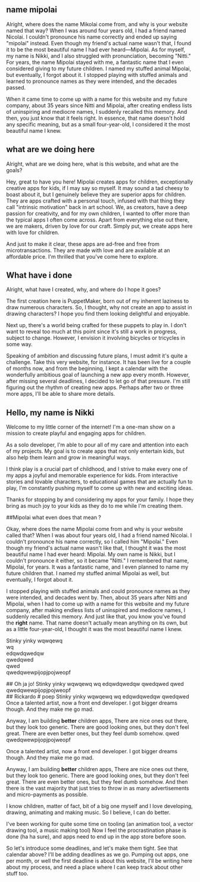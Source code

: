 





## name mipolai
Alright, where does the name Mikolai come from, and why is your website named that way? When I was around four years old, I had a friend named Nicolai. I couldn't pronounce his name correctly and ended up saying "mipolai" instead. Even though my friend's actual name wasn't that, I found it to be the most beautiful name I had ever heard—Mipolai. As for myself, my name is Nikki, and I also struggled with pronunciation, becoming "Nitti." For years, the name Mipolai stayed with me, a fantastic name that I even considered giving to my future children. I named my stuffed animal Mipolai, but eventually, I forgot about it. I stopped playing with stuffed animals and learned to pronounce names as they were intended, and the decades passed.

When it came time to come up with a name for this website and my future company, about 35 years since Nitti and Mipolai, after creating endless lists of uninspiring and mediocre names, I suddenly recalled this memory. And then, you just know that it feels right. In essence, that name doesn't hold any specific meaning, but as a small four-year-old, I considered it the most beautiful name I knew.


## what are we doing here
Alright, what are we doing here, what is this website, and what are the goals?

Hey, great to have you here! Mipolai creates apps for children, exceptionally creative apps for kids, if I may say so myself. It may sound a tad cheesy to boast about it, but I genuinely believe they are superior apps for children. They are apps crafted with a personal touch, infused with that thing they call "intrinsic motivation" back in art school. We, as creators, have a deep passion for creativity, and for my own children, I wanted to offer more than the typical apps I often come across. Apart from everything else out there, we are makers, driven by love for our craft. Simply put, we create apps here with love for children.

And just to make it clear, these apps are ad-free and free from microtransactions. They are made with love and are available at an affordable price. I'm thrilled that you've come here to explore.


## What have i done
Alright, what have I created, why, and where do I hope it goes?

The first creation here is PuppetMaker, born out of my inherent laziness to draw numerous characters. So, I thought, why not create an app to assist in drawing characters? I hope you find them looking delightful and enjoyable.

Next up, there's a world being crafted for these puppets to play in. I don't want to reveal too much at this point since it's still a work in progress, subject to change. However, I envision it involving bicycles or tricycles in some way.

Speaking of ambition and discussing future plans, I must admit it's quite a challenge. Take this very website, for instance. It has been live for a couple of months now, and from the beginning, I kept a calendar with the wonderfully ambitious goal of launching a new app every month. However, after missing several deadlines, I decided to let go of that pressure. I'm still figuring out the rhythm of creating new apps. Perhaps after two or three more apps, I'll be able to share more details.



## Hello, my name is Nikki 


Welcome to my little corner of the internet! I'm a one-man show on a mission to create playful and engaging apps for children.

As a solo developer, I'm able to pour all of my care and attention into each of my projects. My goal is to create apps that not only entertain kids, but also help them learn and grow in meaningful ways.

I think play is a crucial part of childhood, and I strive to make every one of my apps a joyful and memorable experience for kids. From interactive stories and lovable characters, to educational games that are actually fun to play, I'm constantly pushing myself to come up with new and exciting ideas.

Thanks for stopping by and considering my apps for your family. I hope they bring as much joy to your kids as they do to me while I'm creating them.

<section class='green'>

##Mipolai what even does that mean ?

Okay, where does the name Mipolai come from and why is your website called that? 
When I was about four years old, I had a friend named Nicolai. 
I couldn't pronounce his name correctly, so I called him "Mipolai." 
Even though my friend's actual name wasn't like that, I thought it was the most beautiful name I had ever heard: Mipolai. 
My own name is Nikki, but I couldn't pronounce it either, so it became "Nitti." I remembered that name, Mipolai, for years. It was a fantastic name, and I even planned to name my future children that. I named my stuffed animal Mipolai as well, but eventually, I forgot about it. 

I stopped playing with stuffed animals and could pronounce names as they were intended, and decades went by. Then, about 35 years after Nitti and Mipolai, when I had to come up with a name for this website and my future company, after making endless lists of uninspired and mediocre names, I suddenly recalled this memory. And just like that, you know you've found the **right** name. That name doesn't actually mean anything on its own, but as a little four-year-old, I thought it was the most beautiful name I knew.
</section>
<section class='yellow'>

Stinky yinky
wqwqewq  
wq  
edqwdqwedqw  
qwedqwed  
qwed  
qwedqwewpijopjpojweopf  


<div class='put-calendar-in-here'></div>
<script>
    //remember month counting starts from 0
	let deadlines = [{date:new Date(2022, 9, 31), description: 'this website', success:true},
	                 {date:new Date(2022, 10, 31), description: 'character creation kit', success:false},
                     {date:new Date(2022, 11, 14), description: 'character creation kit',  success:false},
					 {date:new Date(2022, 11, 31), description: 'character creation kit',  success:false },
					  {date:new Date(2023, 0, 14), description: 'character creation kit '}];
	buildCalendar(deadlines);
</script>

</section>
<section class='red'>
## Oh ja jo!
Stinky yinky
wqwqewq  
wq  
edqwdqwedqw  
qwedqwed  
qwed  
qwedqwewpijopjpojweopf  

</section>
<section class='green'>
## Rickardo
# poep
Stinky yinky  
wqwqewq  
wq  
edqwdqwedqw
qwedqwed
Once a talented artist, now a front end developer.
I got bigger dreams though.
And they make me go mad.

Anyway, I am building **better** children apps,
There are nice ones out there, but they look too generic.
There are good looking ones, but they don't feel great.
There are even better ones, but they feel dumb somehow.
qwed
qwedqwewpijopjpojweopf

</section>


Once a talented artist, now a front end developer.
I got bigger dreams though.
And they make me go mad.

Anyway, I am building **better** children apps,
There are nice ones out there, but they look too generic.
There are good looking ones, but they don't feel great.
There are even better ones, but they feel dumb somehow.
And then there is the vast majority that just tries to throw in as many advertisements and micro-payments as possible.

I know children, matter of fact, bit of a big one myself and I love developing, drawing, animating and making music.
So I believe, I can do better.

I've been working for quite some time on tooling (an animation tool, a vector drawing tool, a music making tool)
Now I feel the procrastination phase is done (ha ha sure), and apps need to end up in the app store before soon.


So let's introduce some deadlines,
and let's make them tight.
See that calendar above? I'll be adding deadlines as we go.
Pumping out apps, one per month, or well the first deadline is about this website, I'll be writing here about my process, and need a place where I can keep track about other stuff too. 





